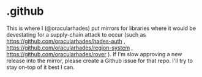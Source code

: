 # .github

This is where I (@oracularhades) put mirrors for libraries where it would be devestating for a supply-chain attack to occur (such as https://github.com/oracularhades/hades-auth , https://github.com/oracularhades/region-system , https://github.com/oracularhades/rover ). If I'm slow approving a new release into the mirror, please create a Github issue for that repo. I'll try to stay on-top of it best I can.
